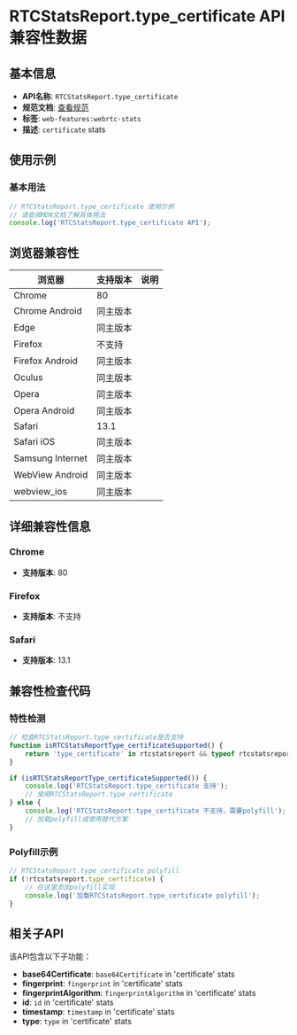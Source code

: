 # RTCStatsReport.type_certificate API 兼容性数据

## 基本信息

- **API名称**: `RTCStatsReport.type_certificate`
- **规范文档**: [查看规范](https://w3c.github.io/webrtc-stats/#dom-rtcstatstype-certificate)
- **标签**: `web-features:webrtc-stats`
- **描述**: `certificate` stats

## 使用示例

### 基本用法

```javascript
// RTCStatsReport.type_certificate 使用示例
// 请查阅MDN文档了解具体用法
console.log('RTCStatsReport.type_certificate API');
```

## 浏览器兼容性

| 浏览器 | 支持版本 | 说明 |
|--------|----------|------|
| Chrome | 80 |  |
| Chrome Android | 同主版本 |  |
| Edge | 同主版本 |  |
| Firefox | 不支持 |  |
| Firefox Android | 同主版本 |  |
| Oculus | 同主版本 |  |
| Opera | 同主版本 |  |
| Opera Android | 同主版本 |  |
| Safari | 13.1 |  |
| Safari iOS | 同主版本 |  |
| Samsung Internet | 同主版本 |  |
| WebView Android | 同主版本 |  |
| webview_ios | 同主版本 |  |

## 详细兼容性信息

### Chrome

- **支持版本**: 80

### Firefox

- **支持版本**: 不支持

### Safari

- **支持版本**: 13.1

## 兼容性检查代码

### 特性检测

```javascript
// 检查RTCStatsReport.type_certificate是否支持
function isRTCStatsReportType_certificateSupported() {
    return 'type_certificate' in rtcstatsreport && typeof rtcstatsreport.type_certificate === 'function';
}

if (isRTCStatsReportType_certificateSupported()) {
    console.log('RTCStatsReport.type_certificate 支持');
    // 使用RTCStatsReport.type_certificate
} else {
    console.log('RTCStatsReport.type_certificate 不支持，需要polyfill');
    // 加载polyfill或使用替代方案
}
```

### Polyfill示例

```javascript
// RTCStatsReport.type_certificate polyfill
if (!rtcstatsreport.type_certificate) {
    // 在这里添加polyfill实现
    console.log('加载RTCStatsReport.type_certificate polyfill');
}
```

## 相关子API

该API包含以下子功能：

- **base64Certificate**: `base64Certificate` in 'certificate' stats
- **fingerprint**: `fingerprint` in 'certificate' stats
- **fingerprintAlgorithm**: `fingerprintAlgorithm` in 'certificate' stats
- **id**: `id` in 'certificate' stats
- **timestamp**: `timestamp` in 'certificate' stats
- **type**: `type` in 'certificate' stats

